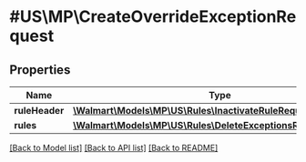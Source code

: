 # #US\MP\CreateOverrideExceptionRequest

## Properties

Name | Type | Description | Notes
------------ | ------------- | ------------- | -------------
**ruleHeader** | [**\Walmart\Models\MP\US\Rules\InactivateRuleRequestRuleHeader**](InactivateRuleRequestRuleHeader.md) |  | [optional]
**rules** | [**\Walmart\Models\MP\US\Rules\DeleteExceptionsRequestRules**](DeleteExceptionsRequestRules.md) |  | [optional]


[[Back to Model list]](../) [[Back to API list]](../../Api/US/MP) [[Back to README]](../../README.md)
